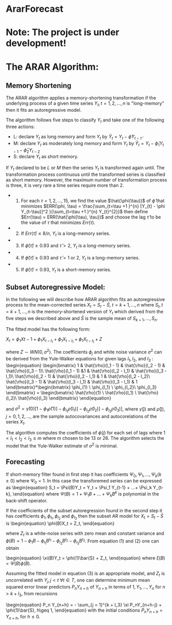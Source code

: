 # ArarForecast

# Note: The project is under development!


The ARAR Algorithm:
===================

Memory Shortening
-----------------

The ARAR algorithm applies a memory-shortening transformation if the
underlying process of a given time series ${Y_{t}, t = 1, 2, ..., n}$ is
"long-memory" then it fits an autoregressive model.

The algorithm follows five steps to classify ${Y_{t}}$ and take one of
the following three actions:

-   L: declare ${Y_{t}}$ as long memory and form ${Y_{t}}$ by
    ${\tilde{Y}_{t} = Y_{t} - \hat{\phi}Y_{t - \hat{\tau}}}$
-   M: declare ${Y_{t}}$ as moderately long memory and form ${Y_{t}}$ by
    ${\tilde{Y}_{t} = Y_{t} - \hat{\phi}_{1}Y_{t -1} - \hat{\phi}_{2}Y_{t -2}}$
-   S: declare ${Y_{t}}$ as short memory.

If ${Y_{t}}$ declared to be $L$ or $M$ then the series ${Y_{t}}$ is
transformed again until. The transformation process continuous until the
transformed series is classified as short memory. However, the maximum
number of transformation process is three, it is very rare a time series
require more than 2.

-   1.  For each $\tau = 1, 2, ..., 15$, we find the value
        $\hat{\phi(\tau)}$ of $\hat{\phi}$ that minimizes
        $ERR(\phi, \tau) = \frac{\sum_{t=\tau +1 }^{n} [Y_{t} - \phi Y_{t-\tau}]^2 }{\sum_{t=\tau +1 }^{n} Y_{t}^{2}}$
        then define $Err(\tau) = ERR(\hat{\phi(\tau), \tau})$ and choose
        the lag $\hat{\tau}$ to be the value of $\tau$ that minimizes
        $Err(\tau)$.

-   2.  If $Err(\hat{\tau}) \leq 8/n$, ${Y_{t}}$ is a long-memory
        series.

-   3.  If $\hat{\phi}( \hat{\tau} ) \geq 0.93$ and $\hat{\tau} > 2$,
        ${Y_{t}}$ is a long-memory series.

-   4.  If $\hat{\phi}( \hat{\tau} ) \geq 0.93$ and $\hat{\tau} = 1$ or
        $2$, ${Y_{t}}$ is a long-memory series.

-   5.  If $\hat{\phi}( \hat{\tau} ) < 0.93$, ${Y_{t}}$ is a
        short-memory series.

Subset Autoregressive Model:
----------------------------

In the following we will describe how ARAR algorithm fits an
autoregressive process to the mean-corrected series
$X_{t} = S_{t}- {\bar{S}}$, $t = k+1, ..., n$ where
${S_{t}, t = k + 1, ..., n}$ is the memory-shortened version of
${Y_{t}}$ which derived from the five steps we described above and
$\bar{S}$ is the sample mean of $S_{k+1}, ..., S_{n}$.

The fitted model has the following form:

$X_{t} = \phi_{1}X{t-1} + \phi_{1}X_{t-l_{1}} + \phi_{1}X_{t- l_{1}} + \phi_{1}X_{t-l_{1}} + Z$

where $Z \sim WN(0, \sigma^{2})$. The coefficients $\phi_{j}$ and white
noise variance $\sigma^2$ can be derived from the Yule-Walker equations
for given lags $l_1, l_2,$ and $l_3$ : \begin{equation}
 \begin{bmatrix}
1 & \hat{\rho}(l_1 - 1) & \hat{\rho}(l_2 - 1) & \hat{\rho}(l_3 - 1)\\
\hat{\rho}(l_1 - 1) &1 & \hat{\rho}(l_2 - l_1) & \hat{\rho}(l_3 - l_1)\\
\hat{\rho}(l_2 - 1) & \hat{\rho}(l_2 - l_1) & 1 & \hat{\rho}(l_2 - l_2)\\
\hat{\rho}(l_3 - 1) & \hat{\rho}(l_3 - l_1) & \hat{\rho}(l_3 - l_1) & 1
\end{bmatrix}*\begin{bmatrix}
\phi_{1} \\
\phi_{l_1} \\
\phi_{l_2}\\
\phi_{l_3}
\end{bmatrix} = \begin{bmatrix} \hat{\rho}(1) \\ \hat{\rho}(l_1) \\ \hat{\rho}(l_2)\\ \hat{\rho}(l_3) \end{bmatrix}
\end{equation}

and
$\sigma^2 = \hat{\gamma}(0) [1-\phi_1\hat{\rho}(1)] - \phi_{l_1}\hat{\rho}(l_1)] - \phi_{l_2}\hat{\rho}(l_2)] - \phi_{l_3}\hat{\rho}(l_3)]$,
where $\hat{\gamma}(j)$ and $\hat{\rho}(j), j = 0, 1, 2, ...,$ are the
sample autocovariances and autocorelations of the series $X_{t}$.

The algorithm computes the coefficients of $\phi(j)$ for each set of
lags where $1<l_1<l_2<l_3 \leq m$ where m chosen to be 13 or 26. The
algorithm selects the model that the Yule-Walker estimate of $\sigma^2$
is minimal.

Forecasting
-----------

If short-memory filter found in first step it has coefficients
$\Psi_0, \Psi_1, ..., \Psi_k (k \geq0)$ where $\Psi_0 = 1$. In this case
the transforemed series can be expressed as \begin{equation}
    S_t = \Psi(B)Y_t = Y_t + \Psi_1 Y_{t-1} + ...+ \Psi_k Y_{t-k},
\end{equation} where $\Psi(B) = 1 + \Psi_1B + ...+ \Psi_k B^k$ is
polynomial in the back-shift operator.

If the coefficients of the subset autoregression found in the second
step it has coefficients $\phi_1, \phi_{l_1}, \phi_{l_2}$ and
$\phi_{l_3}$ then the subset AR model for $X_t = S_t - \bar{S}$ is
\begin{equation}
    \phi(B)X_t = Z_t,
\end{equation}

where $Z_t$ is a white-noise series with zero mean and constant variance
and
$\phi(B) = 1 - \phi_1B - \phi_{l_1}B^{l_1} - \phi_{l_2}B^{l_2} - \phi_{l_3}B^{l_3}$.
From equation (1) and (2) one can obtain

\begin{equation}
    \xi(B)Y_t = \phi(1)\bar{S} + Z_t,
\end{equation} where $\xi (B) = \Psi(B)\phi(B)$.

Assuming the fitted model in equation (3) is an appropriate model, and
$Z_t$ is uncorrelated with $Y_j, j <t$ $\forall t \in T$, one can
determine minimum mean squared error linear predictors $P_n Y_{n + h}$
of $Y_{n+h}$ in terms of ${1, Y_1, ..., Y_n}$ for $n > k + l_3$, from
recursions

\begin{equation}
    P_n Y_{n+h} = - \sum_{j = 1}^{k + l_3} \xi P_nY_{n+h-j} + \phi(1)\bar{S},  h\geq 1,
\end{equation} with the initial conditions $P_n Y_{n+h} = Y_{n + h}$,
for $h\leq0$.